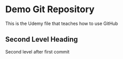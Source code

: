 # Demo Git Repository 

This is the Udemy file that teaches how to use GitHub

## Second Level Heading 

Second level after first commit